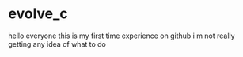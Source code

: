 # evolve_c
hello everyone 
this is my first time experience on github 
i m not really getting any idea of what to do
